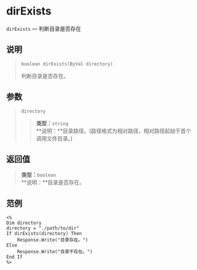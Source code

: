 dirExists
=========
`dirExists` &mdash; 判断目录是否存在

说明
----
>     boolean dirExists(ByVal directory)
> 判断目录是否存在。

参数
----
> `directory`
>> **类型：**`string`  
>> **说明：**目录路径。(路径格式为相对路径，相对路径起始于首个调用文件目录。)

返回值
------
> **类型：**`boolean`  
> **说明：**目录是否存在。

范例
----
>
    <%
    Dim directory
    directory = "./path/to/dir"
    If dirExists(directory) Then
        Response.Write("目录存在。")
    Else
        Response.Write("目录不存在。")
    End If
    %>